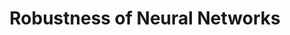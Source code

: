 ---
permalink: /projects/RobNN/
title: "Robustness of Neural Networks"
header:
  overlay_image: /assets/img/1D_Regression.png
  overlay_filter: "0.5"
  teaser: /assets/img/RobNN_th.png
---